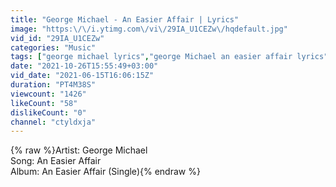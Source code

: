 ```yaml
---
title: "George Michael - An Easier Affair | Lyrics"
image: "https:\/\/i.ytimg.com\/vi\/29IA_U1CEZw\/hqdefault.jpg"
vid_id: "29IA_U1CEZw"
categories: "Music"
tags: ["george michael lyrics","george Michael an easier affair lyrics","an easier affair lyrics"]
date: "2021-10-26T15:55:49+03:00"
vid_date: "2021-06-15T16:06:15Z"
duration: "PT4M38S"
viewcount: "1426"
likeCount: "58"
dislikeCount: "0"
channel: "ctyldxja"
---
```

{% raw %}Artist: George Michael<br />Song: An Easier Affair<br />Album: An Easier Affair (Single){% endraw %}
